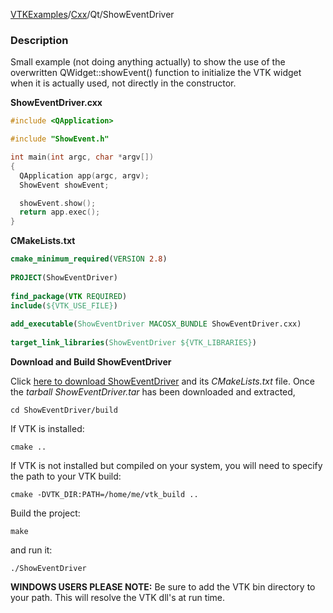 [VTKExamples](/home/)/[Cxx](/Cxx)/Qt/ShowEventDriver

### Description

Small example (not doing anything actually) to show the use of the overwritten QWidget::showEvent() function to initialize the VTK widget when it is actually used, not directly in the constructor.

**ShowEventDriver.cxx**
```c++
#include <QApplication>

#include "ShowEvent.h"

int main(int argc, char *argv[])
{
  QApplication app(argc, argv);
  ShowEvent showEvent;

  showEvent.show();
  return app.exec();
}
```
**CMakeLists.txt**
```cmake
cmake_minimum_required(VERSION 2.8)
 
PROJECT(ShowEventDriver)
 
find_package(VTK REQUIRED)
include(${VTK_USE_FILE})
 
add_executable(ShowEventDriver MACOSX_BUNDLE ShowEventDriver.cxx)
 
target_link_libraries(ShowEventDriver ${VTK_LIBRARIES})
```

**Download and Build ShowEventDriver**

Click [here to download ShowEventDriver](https://github.com/lorensen/VTKWikiExamplesTarballs/raw/master/ShowEventDriver.tar) and its *CMakeLists.txt* file.
Once the *tarball ShowEventDriver.tar* has been downloaded and extracted,
```
cd ShowEventDriver/build 
```
If VTK is installed:
```
cmake ..
```
If VTK is not installed but compiled on your system, you will need to specify the path to your VTK build:
```
cmake -DVTK_DIR:PATH=/home/me/vtk_build ..
```
Build the project:
```
make
```
and run it:
```
./ShowEventDriver
```
**WINDOWS USERS PLEASE NOTE:** Be sure to add the VTK bin directory to your path. This will resolve the VTK dll's at run time.

